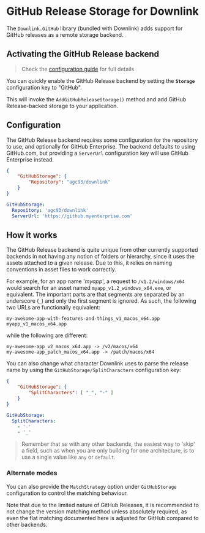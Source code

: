 # GitHub Release Storage for Downlink

The `Downlink.GitHub` library (bundled with Downlink) adds support for GitHub releases as a remote storage backend.

## Activating the GitHub Release backend

> Check the [configuration guide](./configuration.md) for full details

You can quickly enable the GitHub Release backend by setting the **`Storage`** configuration key to "GitHub".

This will invoke the `AddGitHubReleaseStorage()` method and add GitHub Release-backed storage to your application.

## Configuration

The GitHub Release backend requires some configuration for the repository to use, and optionally for GitHub Enterprise. The backend defaults to using GitHub.com, but providing a `ServerUrl` configuration key will use GitHub Enterprise instead.

```json
{
    "GitHubStorage": {
        "Repository": "agc93/downlink"
    }
}
```

```yaml
GitHubStorage:
  Repository: 'agc93/downlink'
  ServerUrl: 'https://github.myenterprise.com'
```

## How it works

The GitHub Release backend is quite unique from other currently supported backends in not having any notion of folders or hierarchy, since it uses the assets attached to a given release. Due to this, it relies on naming conventions in asset files to work correctly.

For example, for an app name '*myapp*', a request to `/v1.2/windows/x64` would search for an asset named `myapp_v1.2_windows_x64.exe`, or equivalent. The important parts are that segments are separated by an underscore (`_`) and only the first segment is ignored. As such, the following two URLs are functionally equivalent:

```text
my-awesome-app-with-features-and-things_v1_macos_x64.app
myapp_v1_macos_x64.app
```

while the following are different:

```text
my-awesome-app_v2_macos_x64.app -> /v2/macos/x64
my-awesome-app_patch_macos_x64.app -> /patch/macos/x64
```

You can also change what character Downlink uses to parse the release name by using the `GitHubStorage/SplitCharacters` configuration key:

```json
{
    "GitHubStorage": {
        "SplitCharacters": [ "_", "-" ]
    }
}
```

```yaml
GitHubStorage:
  SplitCharacters:
    - '-'
    - '_'
```

> Remember that as with any other backends, the easiest way to 'skip' a field, such as when you are only building for one architecture, is to use a single value like `any` or `default`.

### Alternate modes

You can also provide the `MatchStrategy` option under `GitHubStorage` configuration to control the matching behaviour.

Note that due to the limited nature of GitHub Releases, it is recommended to not change the version matching method unless absolutely required, as even the flat matching documented here is adjusted for GitHub compared to other backends.